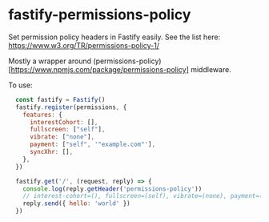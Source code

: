 # fastify-permissions-policy

Set permission policy headers in Fastify easily. See the list here: https://www.w3.org/TR/permissions-policy-1/

Mostly a wrapper around (permissions-policy)[https://www.npmjs.com/package/permissions-policy] middleware.

To use:

```js
  const fastify = Fastify()
  fastify.register(permissions, {
    features: {
      interestCohort: [],
      fullscreen: ["self"],
      vibrate: ["none"],
      payment: ["self", '"example.com"'],
      syncXhr: [],
    },
  })

  fastify.get('/', (request, reply) => {
    console.log(reply.getHeader('permissions-policy'))
    // interest-cohort=(), fullscreen=(self), vibrate=(none), payment=(self "example.com"), sync-xhr=()
    reply.send({ hello: 'world' })
  })
```
